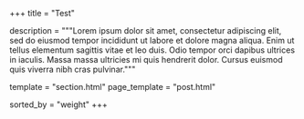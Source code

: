 +++
title = "Test"

description = """Lorem ipsum dolor sit amet, consectetur adipiscing elit, sed do
eiusmod tempor incididunt ut labore et dolore magna aliqua. Enim ut tellus
elementum sagittis vitae et leo duis. Odio tempor orci dapibus ultrices in
iaculis. Massa massa ultricies mi quis hendrerit dolor. Cursus euismod quis
viverra nibh cras pulvinar."""

template = "section.html"
page_template = "post.html"

sorted_by = "weight"
+++
